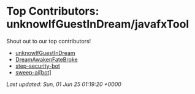 # Top Contributors: unknowIfGuestInDream/javafxTool
Shout out to our top contributors!

- [unknowIfGuestInDream](https://github.com/unknowIfGuestInDream)
- [DreamAwakenFateBroke](https://github.com/DreamAwakenFateBroke)
- [step-security-bot](https://github.com/step-security-bot)
- [sweep-ai[bot]](https://github.com/apps/sweep-ai)


_Last updated: Sun, 01 Jun 25 01:19:20 +0000_